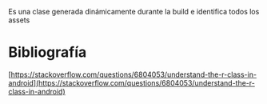 Es una clase generada dinámicamente durante la build e identifica todos los assets

# Bibliografía

[https://stackoverflow.com/questions/6804053/understand-the-r-class-in-android](https://stackoverflow.com/questions/6804053/understand-the-r-class-in-android)